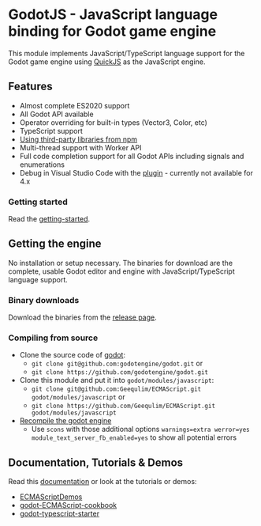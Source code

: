 #  GodotJS - JavaScript language binding for Godot game engine

This module implements JavaScript/TypeScript language support for the Godot game engine using [QuickJS](https://bellard.org/quickjs/) as the JavaScript engine.

## Features

- Almost complete ES2020 support
- All Godot API available
- Operator overriding for built-in types (Vector3, Color, etc)
- TypeScript support
- [Using third-party libraries from npm](https://github.com/GodotExplorer/ECMAScriptDemos/tree/master/npm_module)
- Multi-thread support with Worker API
- Full code completion support for all Godot APIs including signals and enumerations
- Debug in Visual Studio Code with the [plugin](https://marketplace.visualstudio.com/items?itemName=geequlim.godot-javascript-debug) - currently not available for 4.x

### Getting started

Read the [getting-started](https://geequlim.github.io/ecmascript/getting-started).

## Getting the engine

No installation or setup necessary. The binaries for download are the complete, usable Godot editor and engine with JavaScript/TypeScript language support.

### Binary downloads
Download the binaries from the [release page](https://github.com/GodotExplorer/ECMAScript/releases).

### Compiling from source
- Clone the source code of [godot](https://github.com/godotengine/godot):
	- ``git clone git@github.com:godotengine/godot.git``  or
	- ``git clone https://github.com/godotengine/godot.git``
- Clone this module and put it into `godot/modules/javascript`:
	- ``git clone git@github.com:Geequlim/ECMAScript.git godot/modules/javascript``  or
	- ``git clone https://github.com/Geequlim/ECMAScript.git godot/modules/javascript``
- [Recompile the godot engine](https://docs.godotengine.org/en/4.1/development/compiling/index.html)
	- Use ``scons`` with those additional options ``warnings=extra werror=yes module_text_server_fb_enabled=yes`` to show all potential errors

## Documentation, Tutorials & Demos

Read this [documentation](https://geequlim.github.io/ecmascript/) or look at the tutorials or demos:


- [ECMAScriptDemos](https://github.com/Geequlim/ECMAScriptDemos)
- [godot-ECMAScript-cookbook](https://github.com/why-try313/godot-ECMAScript-cookbook/wiki)
- [godot-typescript-starter](https://github.com/citizenll/godot-typescript-starter)
